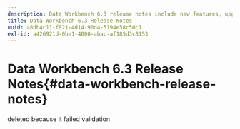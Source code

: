 ```yaml
---
description: Data Workbench 6.3 release notes include new features, upgrade requirements, fixed bugs, and known issues.
title: Data Workbench 6.3 Release Notes
uuid: a8db4c11-f821-4d14-90d4-5194e58c50c1
exl-id: a426921d-0be1-4000-abac-af185d3c8153
---
```

# Data Workbench 6.3 Release Notes{#data-workbench-release-notes}

deleted because it failed validation
